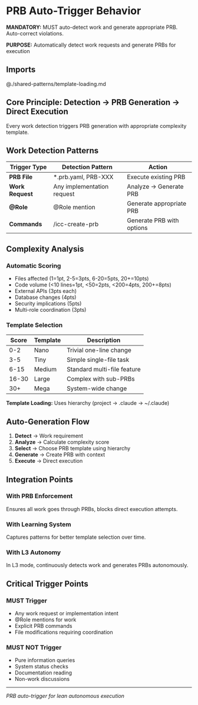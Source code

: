 # PRB Auto-Trigger Behavior

**MANDATORY:** MUST auto-detect work and generate appropriate PRB. Auto-correct violations.

**PURPOSE:** Automatically detect work requests and generate PRBs for execution

## Imports
@./shared-patterns/template-loading.md

## Core Principle: Detection → PRB Generation → Direct Execution

Every work detection triggers PRB generation with appropriate complexity template.

## Work Detection Patterns

| Trigger Type | Detection Pattern | Action |
|-------------|------------------|--------|
| **PRB File** | *.prb.yaml, PRB-XXX | Execute existing PRB |
| **Work Request** | Any implementation request | Analyze → Generate PRB |
| **@Role** | @Role mention | Generate appropriate PRB |
| **Commands** | /icc-create-prb | Generate PRB with options |

## Complexity Analysis

### Automatic Scoring
- Files affected (1=1pt, 2-5=3pts, 6-20=5pts, 20+=10pts)
- Code volume (<10 lines=1pt, <50=2pts, <200=4pts, 200+=8pts)
- External APIs (3pts each)
- Database changes (4pts)
- Security implications (5pts)
- Multi-role coordination (3pts)

### Template Selection
| Score | Template | Description |
|-------|----------|-------------|
| 0-2 | Nano | Trivial one-line change |
| 3-5 | Tiny | Simple single-file task |
| 6-15 | Medium | Standard multi-file feature |
| 16-30 | Large | Complex with sub-PRBs |
| 30+ | Mega | System-wide change |

**Template Loading:** Uses hierarchy (project → .claude → ~/.claude)

## Auto-Generation Flow

1. **Detect** → Work requirement
2. **Analyze** → Calculate complexity score
3. **Select** → Choose PRB template using hierarchy
4. **Generate** → Create PRB with context
5. **Execute** → Direct execution

## Integration Points

### With PRB Enforcement
Ensures all work goes through PRBs, blocks direct execution attempts.

### With Learning System
Captures patterns for better template selection over time.

### With L3 Autonomy
In L3 mode, continuously detects work and generates PRBs autonomously.

## Critical Trigger Points

### MUST Trigger
- Any work request or implementation intent
- @Role mentions for work
- Explicit PRB commands
- File modifications requiring coordination

### MUST NOT Trigger
- Pure information queries
- System status checks
- Documentation reading
- Non-work discussions

---
*PRB auto-trigger for lean autonomous execution*